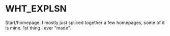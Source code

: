 # WHT_EXPLSN
Start/homepage.
I mostly just spliced together a few homepages, some of it is mine. 
1st thing I ever "made".
